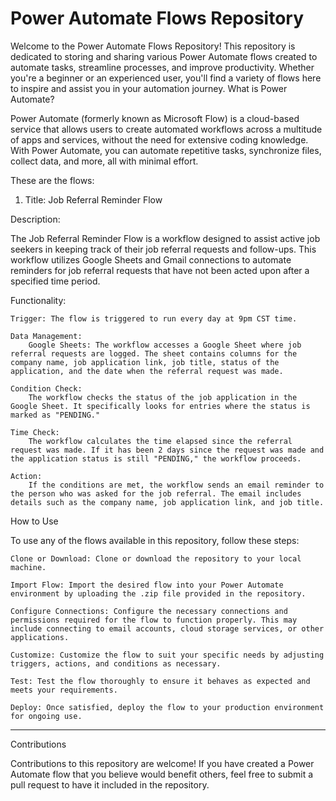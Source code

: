 # Power Automate Flows Repository

Welcome to the Power Automate Flows Repository! This repository is dedicated to storing and sharing various Power Automate flows created to automate tasks, streamline processes, and improve productivity. Whether you're a beginner or an experienced user, you'll find a variety of flows here to inspire and assist you in your automation journey.
What is Power Automate?

Power Automate (formerly known as Microsoft Flow) is a cloud-based service that allows users to create automated workflows across a multitude of apps and services, without the need for extensive coding knowledge. With Power Automate, you can automate repetitive tasks, synchronize files, collect data, and more, all with minimal effort.



These are the flows:

1. Title: Job Referral Reminder Flow

Description:

The Job Referral Reminder Flow is a workflow designed to assist active job seekers in keeping track of their job referral requests and follow-ups. This workflow utilizes Google Sheets and Gmail connections to automate reminders for job referral requests that have not been acted upon after a specified time period.

Functionality:

    Trigger: The flow is triggered to run every day at 9pm CST time.

    Data Management:
        Google Sheets: The workflow accesses a Google Sheet where job referral requests are logged. The sheet contains columns for the company name, job application link, job title, status of the application, and the date when the referral request was made.

    Condition Check:
        The workflow checks the status of the job application in the Google Sheet. It specifically looks for entries where the status is marked as "PENDING."

    Time Check:
        The workflow calculates the time elapsed since the referral request was made. If it has been 2 days since the request was made and the application status is still "PENDING," the workflow proceeds.

    Action:
        If the conditions are met, the workflow sends an email reminder to the person who was asked for the job referral. The email includes details such as the company name, job application link, and job title.

How to Use

To use any of the flows available in this repository, follow these steps:

    Clone or Download: Clone or download the repository to your local machine.

    Import Flow: Import the desired flow into your Power Automate environment by uploading the .zip file provided in the repository.

    Configure Connections: Configure the necessary connections and permissions required for the flow to function properly. This may include connecting to email accounts, cloud storage services, or other applications.

    Customize: Customize the flow to suit your specific needs by adjusting triggers, actions, and conditions as necessary.

    Test: Test the flow thoroughly to ensure it behaves as expected and meets your requirements.

    Deploy: Once satisfied, deploy the flow to your production environment for ongoing use.



------------------------------------------------------------------------------------------------------------------------

Contributions

Contributions to this repository are welcome! If you have created a Power Automate flow that you believe would benefit others, feel free to submit a pull request to have it included in the repository.